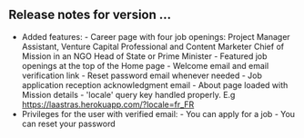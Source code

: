 
## Release notes for version ... 

* Added features: 
        - Career page with four job openings: 
                Project Manager Assistant, 
                Venture Capital Professional and Content Marketer
                Chief of Mission in an NGO 
                Head of State or Prime Minister
        - Featured job openings at the top of the Home page
        - Welcome email and email verification link 
        - Reset password email whenever needed 
        - Job application reception acknowledgment email
        - About page loaded with Mission details 
        - 'locale' query key handled properly. E.g https://laastras.herokuapp.com/?locale=fr_FR
* Privileges for the user with verified email: 
        - You can apply for a job 
        - You can reset your password